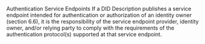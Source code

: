 Authentication Service Endpoints If a DID Description publishes a service endpoint intended for authentication or authorization of an identity owner (section 6.6), it is the responsibility of the service endpoint provider, identity owner, and/or relying party to comply with the requirements of the authentication protocol(s) supported at that service endpoint.
